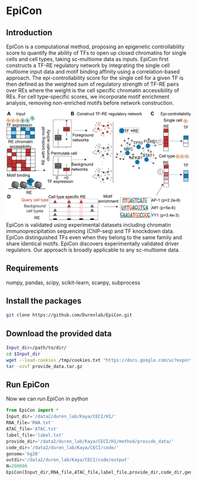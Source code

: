 # EpiCon
## Introduction
EpiCon is a computational method, proposing an epigenetic controllability score to quantify the ability of TFs to open up closed chromatins for single cells and cell types, taking sc-multiome data as inputs. EpiCon first constructs a TF-RE regulatory network by integrating the single cell multiome input data and motif binding affinity using a correlation-based approach. The epi-controllability score for the single cell for a given TF is then defined as the weighted sum of regulatory strength of TF-RE pairs over REs where the weight is the cell specific chromatin accessibility of REs. For cell type-specific scores, we incorporate motif enrichment analysis, removing non-enriched motifs before network construction.
<div style="text-align: right">
  <img src="Fig1_small.png" alt="Image" width="600">
</div>
EpiCon is validated using experimental datasets including chromatin immunoprecipitation sequencing (ChIP-seq) and TF knockdown data. EpiCon distinguished TFs even when they belong to the same family and share identical motifs. EpiCon discovers experimentally validated driver regulators. Our approach is broadly applicable to any sc-multiome data.

## Requirements
numpy, pandas, scipy, scikit-learn, scanpy, subprocess
## Install the packages
```sh
git clone https://github.com/Durenlab/EpiCon.git
```
## Download the provided data
```sh
Input_dir=/path/to/dir/
cd $Input_dir
wget --load-cookies /tmp/cookies.txt "https://docs.google.com/uc?export=download&confirm=$(wget --quiet --save-cookies /tmp/cookies.txt --keep-session-cookies --no-check-certificate 'https://docs.google.com/uc?export=download&id=1GJkUCGEcjYNacPQvADeYl3uO63_9OA33' -O- | sed -rn 's/.*confirm=([0-9A-Za-z_]+).*/\1\n/p')&id=1GJkUCGEcjYNacPQvADeYl3uO63_9OA33" -O provide_data.tar.gz && rm -rf /tmp/cookies.txt
tar -xzvf provide_data.tar.gz
```
## Run EpiCon 
Now we can run EpiCon in python
```python
from EpiCon import *
Input_dir='/data2/duren_lab/Kaya/CECI/H1/'
RNA_file='RNA.txt'
ATAC_file='ATAC.txt'
label_file='label.txt'
provide_dir='/data2/duren_lab/Kaya/CECI/H1/method/provide_data/'
code_dir='/data2/duren_lab/Kaya/CECI/code/'
genome='hg38'
outdir='/data2/duren_lab/Kaya/CECI/code/output'
N=200000
EpiCon(Input_dir,RNA_file,ATAC_file,label_file,provide_dir,code_dir,genome,outdir,N)
```

